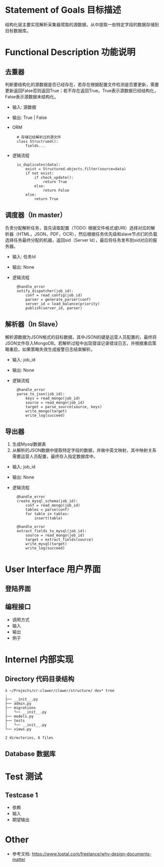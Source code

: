 # Statement of Goals 目标描述

结构化层主要实现解析采集器爬取的源数据，从中提取一些特定字段的数据存储到目标数据库。

# Functional Description 功能说明

## 去重器

判断要结构化的源数据是否已经存在，若存在根据配置文件检测是否要更新，需要更新返回False否则返回True；若不存在返回True。True表示源数据已经结构化，False表示源数据未结构化。

- 输入: 源数据
- 输出: True | False
- ORM

        # 存储已经解析过的源文件
        class Structrued():
            fields...

- 逻辑流程

        is_duplicates(data):
            exist = Structured.objects.filter(source=data)
            if not exist:
                if check_update():
                    return True
                else:
                    return False
            else:
                return True

## 调度器（In master）

负责分配解析任务，首先读取配置（TODO: 根据文件格式或URI）选择对应的解析器（HTML，JSON，PDF，OCR），然后根据任务优先级和slave节点们的负载选择任务最终分配的机器，返回sid（Server Id），最后将任务发布到sid对应的服务器。

- 输入: 任务Id
- 输出: None
- 逻辑流程

        @handle_error
        notify_dispatcher(job_id):
            conf = read_config(job_id)
            parser = generate_parser(conf)
            server_id = load_balance(priority)
            publish(server_id, parser)


## 解析器（In Slave）

解析源数据为JSON格式的目标数据，其中JSON的键是运营人员配置的，最终将JSON文件存入MongoDB。若解析过程中出现错误记录错误日志，并根据重启策略重启，如果策略失效生成报警日志结束解析。

- 输入: job_id
- 输出: None
- 逻辑流程

        @handle_error
        parse_to_json(job_id):
            keys = read_mongo(job_id)
            source = read_mongo(job_id)
            target = parse_source(source, keys)
            write_mongo(target)
            write_log(succeed)


## 导出器

1. 生成Mysql数据表
2. 从解析的JSON数据中提取特定字段的数据，并做中英文映射，其中映射关系需要运营人员配置，最终存入指定数据库中。

- 输入: job_id
- 输出: None
- 逻辑流程

        @handle_error
        create_mysql_schema(job_id):
            conf = read_mongo(job_id)
            tables = parse(conf)
            for table in tables:
                insert(table)

        @handle_error
        extract_fields_to_mysql(job_id):
            source = read_mongo(job_id)
            target = extract_fields(source)
            write_mysql(target)
            write_log(succeed)

# User Interface 用户界面

## 登陆界面

## 编程接口

- 调用方式
- 输入
- 输出
- 例子


# Internel 内部实现

## Directory 代码目录结构

    λ ~/Projects/cr-clawer/clawer/structure/ dev* tree
    .
    ├── __init__.py
    ├── admin.py
    ├── migrations
    │   └── __init__.py
    ├── models.py
    ├── tests
    │   └── __init__.py
    └── views.py

    2 directories, 6 files

## Database 数据库


# Test 测试

## Testcase 1

- 依赖
- 输入
- 期望输出


# Other

- 参考文档: <https://www.toptal.com/freelance/why-design-documents-matter>

